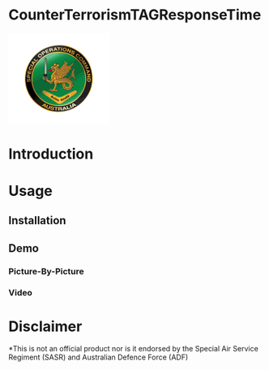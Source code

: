 # CounterTerrorismTAGResponseTime 

<img src="https://github.com/nikhilsurfingaus/CounterTerrorismTAGResponseTime/blob/master/Resources/SASR.png" width="200"> 


# Introduction

# Usage
## Installation

## Demo

### Picture-By-Picture
### Video


# Disclaimer
*This is not an official product nor is  it endorsed by the Special Air Service Regiment (SASR) and Australian Defence Force (ADF)

